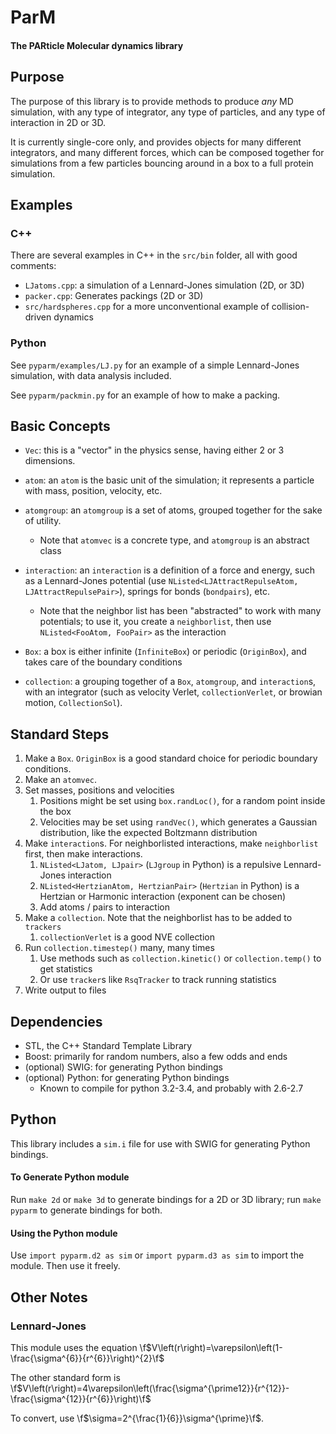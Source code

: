 ParM
====

#### The PARticle Molecular dynamics library

Purpose
----

The purpose of this library is to provide methods to produce *any* MD
simulation, with any type of integrator, any type of particles, and any
type of interaction in 2D or 3D.

It is currently single-core only, and provides objects for many
different integrators, and many different forces, which can be composed
together for simulations from a few particles bouncing around in a box
to a full protein simulation.

Examples
----

### C++

There are several examples in C++ in the `src/bin` folder, all with good comments:

* `LJatoms.cpp`: a simulation of a  Lennard-Jones simulation (2D, or 3D)
* `packer.cpp`: Generates packings (2D or 3D)
* `src/hardspheres.cpp` for a more unconventional example of collision-driven dynamics

### Python

See `pyparm/examples/LJ.py` for an example of a simple Lennard-Jones
simulation, with data analysis included.

See `pyparm/packmin.py` for an example of how to make a packing.

Basic Concepts
----

 * `Vec`: this is a "vector" in the physics sense, having either 2 or 3
 dimensions.

 *  `atom`: an `atom` is the basic unit of the simulation; it
 represents a particle with mass,
    position, velocity, etc.

 *  `atomgroup`: an `atomgroup` is a set of atoms, grouped together for
 the sake of utility.
    * Note that `atomvec` is a concrete type, and `atomgroup` is an
    abstract class

 *  `interaction`: an `interaction` is a definition of a force and
 energy, such as a Lennard-Jones potential (use
 `NListed<LJAttractRepulseAtom, LJAttractRepulsePair>`), springs for
 bonds (`bondpairs`), etc.

    * Note that the neighbor list has been "abstracted" to work with
    many potentials; to use it, you create a `neighborlist`, then use
    `NListed<FooAtom, FooPair>` as the interaction

 *  `Box`: a box is either infinite (`InfiniteBox`) or periodic
 (`OriginBox`), and takes care of the boundary conditions

 *  `collection`: a grouping together of a `Box`, `atomgroup`, and
 `interaction`s, with an integrator (such as velocity Verlet,
 `collectionVerlet`, or browian motion, `CollectionSol`).

Standard Steps
----

1.  Make a `Box`. `OriginBox` is a good standard choice for periodic boundary conditions.
2.  Make an `atomvec`.
3.  Set masses, positions and velocities
    1. Positions might be set using `box.randLoc()`, for a random point inside the box
    2. Velocities may be set using `randVec()`, which generates a Gaussian distribution, like the expected Boltzmann distribution
3.  Make `interaction`s. For neighborlisted interactions, make
`neighborlist` first, then make interactions.
    1. `NListed<LJatom, LJpair>` (`LJgroup` in Python) is a repulsive Lennard-Jones interaction
    2. `NListed<HertzianAtom, HertzianPair>` (`Hertzian` in Python) is a Hertzian or Harmonic interaction (exponent can be chosen)
    3.   Add atoms / pairs to interaction
4.  Make a `collection`. Note that the neighborlist has to be added to
`trackers`
    1. `collectionVerlet` is a good NVE collection
5.  Run `collection.timestep()` many, many times
    1.   Use methods such as `collection.kinetic()` or
    `collection.temp()` to get statistics
    2. Or use `tracker`s like `RsqTracker` to track running statistics
6.  Write output to files

Dependencies
----

 - STL, the C++ Standard Template Library
 - Boost: primarily for random numbers, also a few odds and ends
 - (optional) SWIG: for generating Python bindings
 - (optional) Python: for generating Python bindings
    - Known to compile for python 3.2-3.4, and probably with 2.6-2.7

Python
----

This library includes a `sim.i` file for use with SWIG for generating
Python bindings.

#### To Generate Python module

Run `make 2d` or `make 3d` to generate bindings for a 2D or 3D library;
run `make pyparm` to generate bindings for both.

#### Using the Python module

Use `import pyparm.d2 as sim` or `import pyparm.d3 as sim` to import
the module. Then use it freely.

Other Notes
----

### Lennard-Jones

This module uses the equation
\f$V\left(r\right)=\varepsilon\left(1-\frac{\sigma^{6}}{r^{6}}\right)^{2}\f$

The other standard form is
\f$V\left(r\right)=4\varepsilon\left(\frac{\sigma^{\prime12}}{r^{12}}-\frac{\sigma^{12}}{r^{6}}\right)\f$

To convert, use \f$\sigma=2^{\frac{1}{6}}\sigma^{\prime}\f$.
